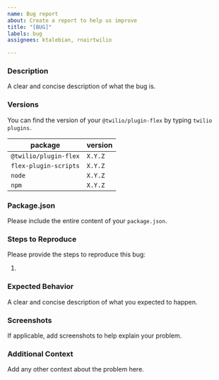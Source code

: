 ```yaml
---
name: Bug report
about: Create a report to help us improve
title: "[BUG]"
labels: bug
assignees: ktalebian, rnairtwilio

---
```


### Description

A clear and concise description of what the bug is.

### Versions

You can find the version of your `@twilio/plugin-flex` by typing `twilio plugins`.

| package                     | version |
| ----------------------------| ------- |
| `@twilio/plugin-flex`       | `X.Y.Z` |
| `flex-plugin-scripts`       | `X.Y.Z` |
| `node`                      | `X.Y.Z` |
| `npm`                       | `X.Y.Z` |

### Package.json

Please include the entire content of your `package.json`.


### Steps to Reproduce

Please provide the steps to reproduce this bug:

1.

### Expected Behavior

A clear and concise description of what you expected to happen.

### Screenshots

If applicable, add screenshots to help explain your problem.

### Additional Context

Add any other context about the problem here.
